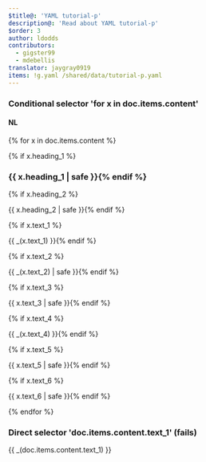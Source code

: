 ```yaml
---
$title@: 'YAML tutorial-p'
description@: 'Read about YAML tutorial-p'
$order: 3
author: ldodds
contributors:
  - gigster99
  - mdebellis
translator: jaygray0919
items: !g.yaml /shared/data/tutorial-p.yaml
---
```


### Conditional selector 'for x in doc.items.content'

#### NL

{% for x in doc.items.content %}
  <div class="">
    {% if x.heading_1 %}<h3 class="">{{ x.heading_1 | safe }}{% endif %}</h3>
    {% if x.heading_2 %}<p class="">{{ x.heading_2 | safe }}{% endif %}</p>
    {% if x.text_1 %}<p class="">{{ _(x.text_1) }}{% endif %}</p>
    {% if x.text_2 %}<p class="">{{ _(x.text_2) | safe }}{% endif %}</p>
    {% if x.text_3 %}<p class="">{{ x.text_3 | safe }}{% endif %}</p>
    {% if x.text_4 %}<p class="">{{ _(x.text_4) }}{% endif %}</p>
    {% if x.text_5 %}<p class="">{{ x.text_5 | safe }}{% endif %}</p>
    {% if x.text_6 %}<p class="">{{ x.text_6 | safe }}{% endif %}</p>
  </div>
{% endfor %}

### Direct selector 'doc.items.content.text_1' (fails)

<div class="">
  <p>{{ _(doc.items.content.text_1) }}</p>
</div>
